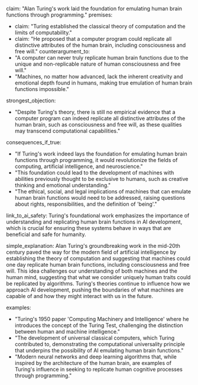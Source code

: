 claim: "Alan Turing's work laid the foundation for emulating human brain functions through programming."
premises:
  - claim: "Turing established the classical theory of computation and the limits of computability."
  - claim: "He proposed that a computer program could replicate all distinctive attributes of the human brain, including consciousness and free will."
counterargument_to:
  - "A computer can never truly replicate human brain functions due to the unique and non-replicable nature of human consciousness and free will."
  - "Machines, no matter how advanced, lack the inherent creativity and emotional depth found in humans, making true emulation of human brain functions impossible."

strongest_objection:
  - "Despite Turing's theory, there is still no empirical evidence that a computer program can indeed replicate all distinctive attributes of the human brain, such as consciousness and free will, as these qualities may transcend computational capabilities."

consequences_if_true:
  - "If Turing's work indeed lays the foundation for emulating human brain functions through programming, it would revolutionize the fields of computing, artificial intelligence, and neuroscience."
  - "This foundation could lead to the development of machines with abilities previously thought to be exclusive to humans, such as creative thinking and emotional understanding."
  - "The ethical, social, and legal implications of machines that can emulate human brain functions would need to be addressed, raising questions about rights, responsibilities, and the definition of 'being'."

link_to_ai_safety: Turing's foundational work emphasizes the importance of understanding and replicating human brain functions in AI development, which is crucial for ensuring these systems behave in ways that are beneficial and safe for humanity.

simple_explanation: Alan Turing's groundbreaking work in the mid-20th century paved the way for the modern field of artificial intelligence by establishing the theory of computation and suggesting that machines could one day replicate human brain functions, including consciousness and free will. This idea challenges our understanding of both machines and the human mind, suggesting that what we consider uniquely human traits could be replicated by algorithms. Turing's theories continue to influence how we approach AI development, pushing the boundaries of what machines are capable of and how they might interact with us in the future.

examples:
  - "Turing's 1950 paper 'Computing Machinery and Intelligence' where he introduces the concept of the Turing Test, challenging the distinction between human and machine intelligence."
  - "The development of universal classical computers, which Turing contributed to, demonstrating the computational universality principle that underpins the possibility of AI emulating human brain functions."
  - "Modern neural networks and deep learning algorithms that, while inspired by the architecture of the human brain, are examples of Turing's influence in seeking to replicate human cognitive processes through programming."